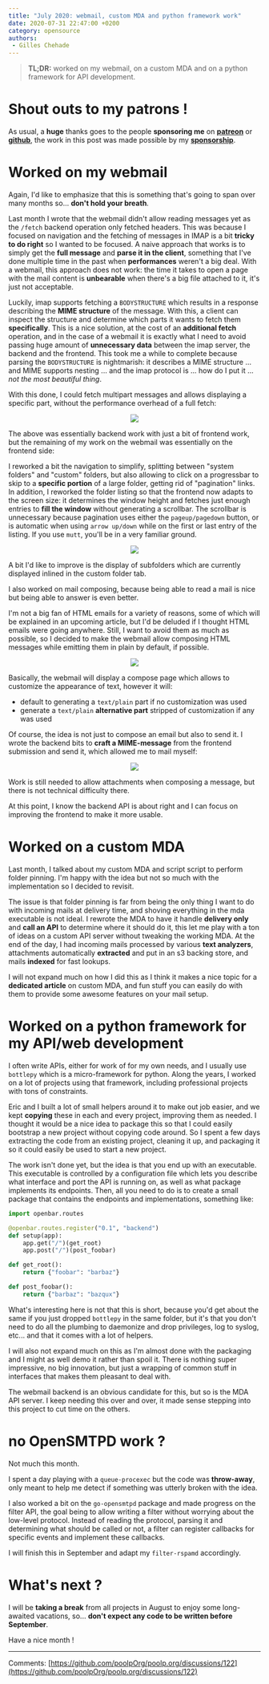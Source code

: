 ```yaml
---
title: "July 2020: webmail, custom MDA and python framework work"
date: 2020-07-31 22:47:00 +0200
category: opensource
authors:
 - Gilles Chehade
---
```


<blockquote>
<b>TL;DR:</b>
worked on my webmail,
on a custom MDA and on a python framework for API development.
</blockquote>

# Shout outs to my patrons !
As usual,
a **huge** thanks goes to the people **sponsoring me** on **[patreon](https://www.patreon.com/gilles)** or **[github](https://github.com/sponsors/poolpOrg)**, the work in this post was made possible by my **[sponsorship](/sponsorship/)**.


# Worked on my webmail

Again,
I'd like to emphasize that this is something that's going to span over many months so...
**don't hold your breath**.

Last month I wrote that the webmail didn't allow reading messages yet as the `/fetch` backend operation only fetched headers.
This was because I focused on navigation and the fetching of messages in IMAP is a bit **tricky to do right** so I wanted to be focused.
A naive approach that works is to simply get the **full message** and **parse it in the client**,
something that I've done multiple time in the past when **performances** weren't a big deal.
With a webmail, this approach does not work:
the time it takes to open a page with the mail content is **unbearable** when there's a big file attached to it,
it's just not acceptable.

Luckily,
imap supports fetching a `BODYSTRUCTURE` which results in a response describing the **MIME structure** of the message.
With this, a client can inspect the structure and determine which parts it wants to fetch them **specifically**.
This is a nice solution,
at the cost of an **additional fetch** operation,
and in the case of a webmail it is exactly what I need to avoid passing huge amount of **unnecessary data** between the imap server,
the backend and the frontend.
This took me a while to complete because parsing the `BODYSTRUCTURE` is nightmarish:
it describes a MIME structure ... and MIME supports nesting ... and the imap protocol is ...
how do I put it ...
*not the most beautiful thing*.

With this done,
I could fetch multipart messages and allows displaying a specific part,
without the performance overhead of a full fetch:
<center>
	<img src="2020-07-31-webmail-multipart.png" />
</center>

The above was essentially backend work with just a bit of frontend work,
but the remaining of my work on the webmail was essentially on the frontend side:

I reworked a bit the navigation to simplify,
splitting between "system folders" and "custom" folders,
but also allowing to click on a progressbar to skip to a **specific portion** of a large folder,
getting rid of "pagination" links.
In addition,
I reworked the folder listing so that the frontend now adapts to the screen size:
it determines the window height and fetches just enough entries to **fill the window** without generating a scrollbar.
The scrollbar is unnecessary because pagination uses either the `pageup/pagedown` button,
or is automatic when using `arrow up/down` while on the first or last entry of the listing.
If you use `mutt`, you'll be in a very familiar ground.

<center>
	<img src="2020-07-31-webmail-listing.png" />
</center>

A bit I'd like to improve is the display of subfolders which are currently displayed inlined in the custom folder tab.

I also worked on mail composing,
because being able to read a mail is nice but being able to answer is even better.

I'm not a big fan of HTML emails for a variety of reasons,
some of which will be explained in an upcoming article,
but I'd be deluded if I thought HTML emails were going anywhere.
Still,
I want to avoid them as much as possible,
so I decided to make the webmail allow composing HTML messages while emitting them in plain by default,
if possible.

<center>
	<img src="2020-07-31-webmail-compose.png" />
</center>

Basically, the webmail will display a compose page which allows to customize the appearance of text,
however it will:

- default to generating a `text/plain` part if no customization was used
- generate a `text/plain` **alternative part** stripped of customization if any was used

Of course, the idea is not just to compose an email but also to send it.
I wrote the backend bits to **craft a MIME-message** from the frontend submission and send it,
which allowed me to mail myself:

<center>
	<img src="2020-07-31-webmail-sent.png" />
</center>

Work is still needed to allow attachments when composing a message,
but there is not technical difficulty there.

At this point,
I know the backend API is about right and I can focus on improving the frontend to make it more usable.


# Worked on a custom MDA

Last month,
I talked about my custom MDA and script script to perform folder pinning.
I'm happy with the idea but not so much with the implementation so I decided to revisit.

The issue is that folder pinning is far from being the only thing I want to do with incoming mails at delivery time,
and shoving everything in the mda executable is not ideal.
I rewrote the MDA to have it handle **delivery only** and **call an API** to determine where it should do it,
this let me play with a ton of ideas on a custom API server without tweaking the working MDA.
At the end of the day,
I had incoming mails processed by various **text analyzers**,
attachments automatically **extracted** and put in an s3 backing store,
and mails **indexed** for fast lookups.

I will not expand much on how I did this as I think it makes a nice topic for a **dedicated article** on custom MDA,
and fun stuff you can easily do with them to provide some awesome features on your mail setup.


# Worked on a python framework for my API/web development

I often write APIs, either for work of for my own needs, and I usually use `bottlepy` which is a micro-framework for python.
Along the years,
I worked on a lot of projects using that framework,
including professional projects with tons of constraints.

Eric and I built a lot of small helpers around it to make out job easier,
and we kept **copying** these in each and every project,
improving them as needed.
I thought it would be a nice idea to package this so that I could easily bootstrap a new project without copying code around.
So I spent a few days extracting the code from an existing project,
cleaning it up,
and packaging it so it could easily be used to start a new project.

The work isn't done yet, but the idea is that you end up with an executable.
This executable is controlled by a configuration file which lets you describe what interface and port the API is running on,
as well as what package implements its endpoints.
Then, all you need to do is to create a small package that contains the endpoints and implementations,
something like:

```python
import openbar.routes

@openbar.routes.register("0.1", "backend")
def setup(app):
    app.get("/")(get_root)
    app.post("/")(post_foobar)

def get_root():
    return {"foobar": "barbaz"}

def post_foobar():
    return {"barbaz": "bazqux"}
```

What's interesting here is not that this is short,
because you'd get about the same if you just dropped `bottlepy` in the same folder,
but it's that you don't need to do all the plumbing to daemonize and drop privileges,
log to syslog,
etc...
and that it comes with a lot of helpers.

I will also not expand much on this as I'm almost done with the packaging and I might as well demo it rather than spoil it.
There is nothing super impressive,
no big innovation,
but just a wrapping of common stuff in interfaces that makes them pleasant to deal with.

The webmail backend is an obvious candidate for this,
but so is the MDA API server.
I keep needing this over and over,
it made sense stepping into this project to cut time on the others.


# no OpenSMTPD work ?

Not much this month.

I spent a day playing with a `queue-procexec` but the code was **throw-away**,
only meant to help me detect if something was utterly broken with the idea.

I also worked a bit on the `go-opensmtpd` package and made progress on the filter API,
the goal being to allow writing a filter without worrying about the low-level protocol.
Instead of reading the protocol, parsing it and determining what should be called or not,
a filter can register callbacks for specific events and implement these callbacks.

I will finish this in September and adapt my `filter-rspamd` accordingly.


# What's next ?

I will be **taking a break** from all projects in August to enjoy some long-awaited vacations,
so... **don't expect any code to be written before September**.

Have a nice month !

---- 
Comments: [https://github.com/poolpOrg/poolp.org/discussions/122](https://github.com/poolpOrg/poolp.org/discussions/122)
